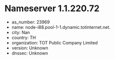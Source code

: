 # Nameserver 1.1.220.72

* as_number: 23969
* name: node-i88.pool-1-1.dynamic.totinternet.net.
* city: Nan
* country: TH
* organization: TOT Public Company Limited
* version: Unknown
* dnssec: Unknown

